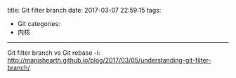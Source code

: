title: Git filter branch
date: 2017-03-07 22:59:15
tags:
- Git
categories:
- 内核
---

Git filter branch vs Git rebase -i: http://manishearth.github.io/blog/2017/03/05/understanding-git-filter-branch/
